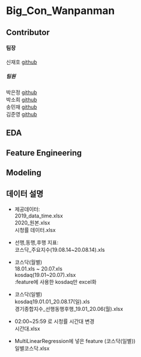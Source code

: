 # Big_Con_Wanpanman

## Contributor
#### 팀장 
신재호 [github](https://github.com/gifrds)
##### 팀원 
박은정 [github](https://github.com/Eundms)<br>
박소희 [github](https://github.com/shp1204)<br>
송민재 [github](https://github.com/hsu-201458085)<br>
김준영 [github](https://github.com/KJY386)<br>


## EDA

## Feature Engineering 

## Modeling


## 데이터 설명

* 제공데이터:<br>
2019_data_time.xlsx<br>
2020_원본.xlsx<br>
시청률 데이터.xlsx<br>

* 선행,동행,후행 지표:<br>
코스닥_주요지수(19.08.14~20.08.14).xls<br>

* 코스닥(월별)<br>
18.01.xls ~ 20.07.xls<br>
kosdaq(19.01~20.07).xlsx<br>:feature에 사용한 kosdaq만 excel화


* 코스닥(일별)<br>
kosdaq19.01.01_20.08.17(일).xls<br>
경기종합지수_선행동행후행_19.01_20.06(월).xlsx<br>

* 02:00~25:59 로 시청률 시간대 변경<br>
시간대.xlsx<br>

* MultiLinearRegression에 넣은 feature (코스닥(일별))<br>
일별코스닥.xlsx<br>


